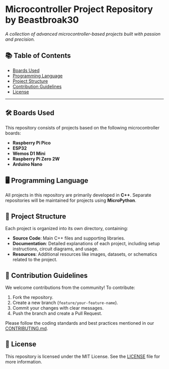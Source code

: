 # Microcontroller Project Repository by Beastbroak30
<!-- Replace with your image link or upload your own banner -->

*A collection of advanced microcontroller-based projects built with passion and precision.*

## 📚 Table of Contents
- [Boards Used](#boards-used)
- [Programming Language](#programming-language)
- [Project Structure](#project-structure)
- [Contribution Guidelines](#contribution-guidelines)
- [License](#license)

---

## 🛠️ Boards Used

This repository consists of projects based on the following microcontroller boards:

- **Raspberry Pi Pico**
- **ESP32**
- **Wemos D1 Mini**
- **Raspberry Pi Zero 2W**
- **Arduino Nano**

## 🖥️ Programming Language

All projects in this repository are primarily developed in **C++**. Separate repositories will be maintained for projects using **MicroPython**.

## 📁 Project Structure

Each project is organized into its own directory, containing:

- **Source Code**: Main C++ files and supporting libraries.
- **Documentation**: Detailed explanations of each project, including setup instructions, circuit diagrams, and usage.
- **Resources**: Additional resources like images, datasets, or schematics related to the project.

## 🤝 Contribution Guidelines

We welcome contributions from the community! To contribute:

1. Fork the repository.
2. Create a new branch (`feature/your-feature-name`).
3. Commit your changes with clear messages.
4. Push the branch and create a Pull Request.

Please follow the coding standards and best practices mentioned in our [CONTRIBUTING.md](CONTRIBUTING.md).

## 📜 License

This repository is licensed under the MIT License. See the [LICENSE](LICENSE) file for more information.
